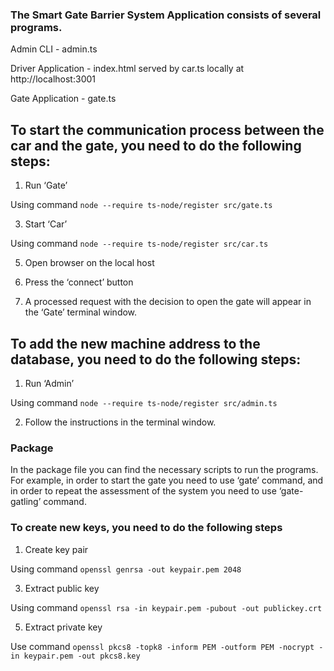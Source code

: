 ### The Smart Gate Barrier System Application consists of several programs.

Admin CLI - admin.ts

Driver Application - index.html served by car.ts locally at http://localhost:3001

Gate Application - gate.ts

## To start the communication process between the car and the gate, you need to do the following steps:

1. Run ‘Gate’
   
Using command 
`node --require ts-node/register src/gate.ts`

3. Start ‘Car’
   
Using command 
`node --require ts-node/register src/car.ts`

5. Open browser on the local host

6. Press the ‘connect’ button

7. A processed request with the decision to open the gate will appear in the ‘Gate’ terminal window.

## To add the new machine address to the database, you need to do the following steps:

1. Run ‘Admin’

Using command 
`node --require ts-node/register src/admin.ts`

2. Follow the instructions in the terminal window.


### Package
In the package file you can find the necessary scripts to run the programs.
For example, in order to start the gate you need to use ‘gate’ command, and in order to repeat the assessment of the system you need to use ‘gate-gatling’ command. 




### To create new keys, you need to do the following steps

1. Create key pair
   
Using command 
`openssl genrsa -out keypair.pem 2048`

3. Extract public key
   
Using command 
`openssl rsa -in keypair.pem -pubout -out publickey.crt`

5. Extract private key
   
Use command 
`openssl pkcs8 -topk8 -inform PEM -outform PEM -nocrypt -in keypair.pem -out pkcs8.key`



